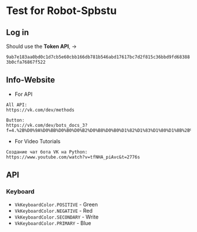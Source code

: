 # Test for Robot-Spbstu

## Log in

Should use the **Token API**, ->

`9ab7e183aa0bd0c1d7cb5e60cbb166db781b546abd17617bc7d2f815c36bbd9fd683883b0cfa76867f522`

## Info-Website

- For API

```
All API:
https://vk.com/dev/methods

Button:
https://vk.com/dev/bots_docs_3?f=4.%2B%D0%9A%D0%BB%D0%B0%D0%B2%D0%B8%D0%B0%D1%82%D1%83%D1%80%D1%8B%2B%D0%B4%D0%BB%D1%8F%2B%D0%B1%D0%BE%D1%82%D0%BE%D0%B2
```

- For Video Tutorials

```
Создание чат бота VK на Python:
https://www.youtube.com/watch?v=tfNHA_piAvc&t=2776s
```

## API

### Keyboard 

- `VkKeyboardColor.POSITIVE` - Green
- `VkKeyboardColor.NEGATIVE` - Red
- `VkKeyboardColor.SECONDARY` - Write
- `VkKeyboardColor.PRIMARY` - Blue

